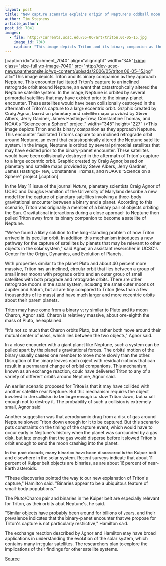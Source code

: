 ```yaml
---
layout: post
title: "New capture scenario explains origin of Neptune's oddball moon Triton"
author: Tim Stephens
article_author: 
post_id: 7041
images:
  - file: http://currents.ucsc.edu/05-06/art/triton.06-05-15.jpg
    image_id: 7040
    caption: "This image depicts Triton and its binary companion as they approach Neptune. This encounter facilitated Triton's capture to an inclined retrograde orbit around Neptune, an event that catastrophically altered the Neptune satellite system. In the image, Neptune is orbited by several primordial satellites that may have existed prior to the binary-planet encounter. These satellites would have been collisionally destroyed in the aftermath of Triton's capture to a large eccentric orbit. Graphic created by Craig Agnor, based on planetary and satellite maps provided by Steve Albers, Jerry Gardner, James Hastings-Trew, Constantine Thomas, and NOAA's 'Science on a Sphere' project."
---
```


[caption id="attachment_7040" align="alignright" width="345"]<a href="http://dev-ucsc-news.pantheonsite.io/wp-content/uploads/2006/05/triton.06-05-15.jpg"><img class="size-full wp-image-7040" src="http://dev-ucsc-news.pantheonsite.io/wp-content/uploads/2006/05/triton.06-05-15.jpg" alt="This image depicts Triton and its binary companion as they approach Neptune. This encounter facilitated Triton's capture to an inclined retrograde orbit around Neptune, an event that catastrophically altered the Neptune satellite system. In the image, Neptune is orbited by several primordial satellites that may have existed prior to the binary-planet encounter. These satellites would have been collisionally destroyed in the aftermath of Triton's capture to a large eccentric orbit. Graphic created by Craig Agnor, based on planetary and satellite maps provided by Steve Albers, Jerry Gardner, James Hastings-Trew, Constantine Thomas, and NOAA's "Science on a Sphere" project." width="345" height="227" /></a>This image depicts Triton and its binary companion as they approach Neptune. This encounter facilitated Triton's capture to an inclined retrograde orbit around Neptune, an event that catastrophically altered the Neptune satellite system. In the image, Neptune is orbited by several primordial satellites that may have existed prior to the binary-planet encounter. These satellites would have been collisionally destroyed in the aftermath of Triton's capture to a large eccentric orbit. Graphic created by Craig Agnor, based on planetary and satellite maps provided by Steve Albers, Jerry Gardner, James Hastings-Trew, Constantine Thomas, and NOAA's "Science on a Sphere" project.[/caption]
<a name="content" id="content"></a>
<p>
  In the May 11 issue of the journal <i>Nature,</i> planetary scientists Craig Agnor of UCSC and Douglas Hamilton of the University of Maryland describe a new model for the capture of planetary satellites involving a three-body gravitational encounter between a binary and a planet. According to this scenario, Triton was originally a member of a binary pair of objects orbiting the Sun. Gravitational interactions during a close approach to Neptune then pulled Triton away from its binary companion to become a satellite of Neptune.
</p>
<p>
  "We've found a likely solution to the long-standing problem of how Triton arrived in its peculiar orbit. In addition, this mechanism introduces a new pathway for the capture of satellites by planets that may be relevant to other objects in the solar system," said Agnor, an assistant researcher in UCSC's Center for the Origin, Dynamics, and Evolution of Planets.
</p>
<p>
  With properties similar to the planet Pluto and about 40 percent more massive, Triton has an inclined, circular orbit that lies between a group of small inner moons with prograde orbits and an outer group of small satellites with both prograde and retrograde orbits. There are other retrograde moons in the solar system, including the small outer moons of Jupiter and Saturn, but all are tiny compared to Triton (less than a few thousandths of its mass) and have much larger and more eccentric orbits about their parent planets.
</p>
<p>
  Triton may have come from a binary very similar to Pluto and its moon Charon, Agnor said. Charon is relatively massive, about one-eighth the mass of Pluto, he explained.
</p>
<p>
  "It's not so much that Charon orbits Pluto, but rather both move around their mutual center of mass, which lies between the two objects," Agnor said.
</p>
<p>
  In a close encounter with a giant planet like Neptune, such a system can be pulled apart by the planet's gravitational forces. The orbital motion of the binary usually causes one member to move more slowly than the other. Disruption of the binary leaves each object with residual motions that can result in a permanent change of orbital companions. This mechanism, known as an exchange reaction, could have delivered Triton to any of a variety of different orbits around Neptune, Agnor said.
</p>
<p>
  An earlier scenario proposed for Triton is that it may have collided with another satellite near Neptune. But this mechanism requires the object involved in the collision to be large enough to slow Triton down, but small enough not to destroy it. The probability of such a collision is extremely small, Agnor said.
</p>
<p>
  Another suggestion was that aerodynamic drag from a disk of gas around Neptune slowed Triton down enough for it to be captured. But this scenario puts constraints on the timing of the capture event, which would have to occur early in Neptune's history when the planet was surrounded by a gas disk, but late enough that the gas would disperse before it slowed Triton's orbit enough to send the moon crashing into the planet.
</p>
<p>
  In the past decade, many binaries have been discovered in the Kuiper belt and elsewhere in the solar system. Recent surveys indicate that about 11 percent of Kuiper belt objects are binaries, as are about 16 percent of near-Earth asteroids.
</p>
<p>
  "These discoveries pointed the way to our new explanation of Triton's capture," Hamilton said. "Binaries appear to be a ubiquitous feature of small-body populations."
</p>
<p>
  The Pluto/Charon pair and binaries in the Kuiper belt are especially relevant for Triton, as their orbits abut Neptune's, he said.
</p>
<p>
  "Similar objects have probably been around for billions of years, and their prevalence indicates that the binary-planet encounter that we propose for Triton's capture is not particularly restrictive," Hamilton said.
</p>
<p>
  The exchange reaction described by Agnor and Hamilton may have broad applications in understanding the evolution of the solar system, which contains many irregular satellites. The researchers plan to explore the implications of their findings for other satellite systems.
</p>
<p><a href="http://www1.ucsc.edu/currents/05-06/05-15/triton.asp" title="Permalink to triton">Source</a></p>
